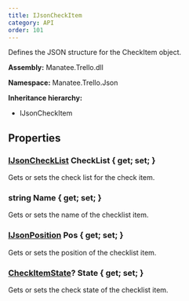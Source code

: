 ```yaml
---
title: IJsonCheckItem
category: API
order: 101
---
```


Defines the JSON structure for the CheckItem object.

**Assembly:** Manatee.Trello.dll

**Namespace:** Manatee.Trello.Json

**Inheritance hierarchy:**

- IJsonCheckItem

## Properties

### [IJsonCheckList](../IJsonCheckList#ijsonchecklist) CheckList { get; set; }

Gets or sets the check list for the check item.

### string Name { get; set; }

Gets or sets the name of the checklist item.

### [IJsonPosition](../IJsonPosition#ijsonposition) Pos { get; set; }

Gets or sets the position of the checklist item.

### [CheckItemState](../CheckItemState#checkitemstate)? State { get; set; }

Gets or sets the check state of the checklist item.

